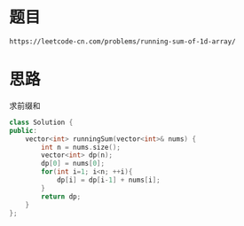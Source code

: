 # 题目
`https://leetcode-cn.com/problems/running-sum-of-1d-array/`

# 思路
求前缀和


```cpp
class Solution {
public:
    vector<int> runningSum(vector<int>& nums) { 
        int n = nums.size();
        vector<int> dp(n);
        dp[0] = nums[0];
        for(int i=1; i<n; ++i){
            dp[i] = dp[i-1] + nums[i];
        }
        return dp;
    }
};
```